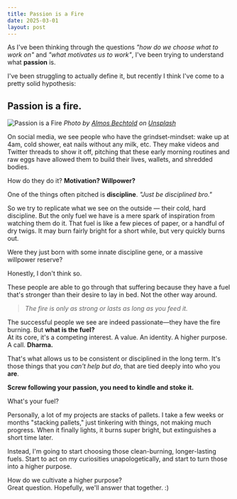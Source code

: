 ```yaml
---
title: Passion is a Fire
date: 2025-03-01
layout: post
---
```


As I've been thinking through the questions *"how do we choose what to work on"* and *"what motivates us to work"*, I've been trying to understand what **passion** is.

I've been struggling to actually define it, but recently I think I've come to a pretty solid hypothesis:

## Passion is a fire.

![Passion is a Fire](https://substack-post-media.s3.amazonaws.com/public/images/f494f10e-4bcd-49f5-8d10-7db6f24f62c8_5184x3456.jpeg)
*Photo by [Almos Bechtold](https://unsplash.com/@almosbech) on [Unsplash](https://unsplash.com/wallpapers/nature/fire)*

On social media, we see people who have the grindset-mindset: wake up at 4am, cold shower, eat nails without any milk, etc. They make videos and Twitter threads to show it off, pitching that these early morning routines and raw eggs have allowed them to build their lives, wallets, and shredded bodies.

How do they do it? **Motivation? Willpower?**

One of the things often pitched is **discipline**. _"Just be disciplined bro."_

So we try to replicate what we see on the outside — their cold, hard discipline. But the only fuel we have is a mere spark of inspiration from watching them do it. That fuel is like a few pieces of paper, or a handful of dry twigs. It may burn fairly bright for a short while, but very quickly burns out.

Were they just born with some innate discipline gene, or a massive willpower reserve?

Honestly, I don't think so.

These people are able to go through that suffering because they have a fuel that's stronger than their desire to lay in bed. Not the other way around.

> *The fire is only as strong or lasts as long as you feed it.*

The successful people we see are indeed passionate—they have the fire burning. But **what is the fuel?**  
At its core, it's a competing interest. A value. An identity. A higher purpose. A call. **Dharma.**

That's what allows us to be consistent or disciplined in the long term. It's those things that you *can't help but do*, that are tied deeply into who you **are**.

**Screw following your passion, you need to kindle and stoke it.**

What's your fuel?

Personally, a lot of my projects are stacks of pallets. I take a few weeks or months "stacking pallets," just tinkering with things, not making much progress. When it finally lights, it burns super bright, but extinguishes a short time later.

Instead, I'm going to start choosing those clean-burning, longer-lasting fuels. Start to act on my curiosities unapologetically, and start to turn those into a higher purpose.

How do we cultivate a higher purpose?  
Great question. Hopefully, we'll answer that together. :)
